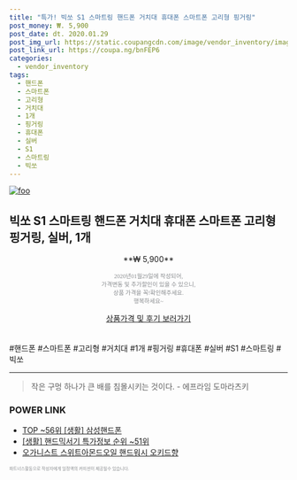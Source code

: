 ```yaml
--- 
title: "특가! 빅쏘 S1 스마트링 핸드폰 거치대 휴대폰 스마트폰 고리형 핑거링" 
post_money: ₩. 5,900 
post_date: dt. 2020.01.29 
post_img_url: https://static.coupangcdn.com/image/vendor_inventory/images/2018/06/01/16/5/c0ef20e1-1428-44e3-a110-1c65564f040d.jpg 
post_link_url: https://coupa.ng/bnFEP6 
categories: 
  - vendor_inventory 
tags: 
  - 핸드폰 
  - 스마트폰 
  - 고리형 
  - 거치대 
  - 1개 
  - 핑거링 
  - 휴대폰 
  - 실버 
  - S1 
  - 스마트링 
  - 빅쏘 
--- 
```

[![foo](https://static.coupangcdn.com/image/vendor_inventory/images/2018/06/01/16/5/c0ef20e1-1428-44e3-a110-1c65564f040d.jpg)](https://coupa.ng/bnFEP6) 

## 빅쏘 S1 스마트링 핸드폰 거치대 휴대폰 스마트폰 고리형 핑거링, 실버, 1개 
<p style="text-align: center;">**₩ 5,900**</p> 
<p style="text-align: center;"><span style="color: #898c8f; font-family: Georgia,Times,serif; font-size: 0.75em;">2020년01월29일에 작성되어, <br>가격변동 및 추가할인이 있을 수 있으니,<br> 상품 가격을 꼭!확인해주세요.<br>행복하세요~</span> 
</p>	 
<div markdown="0" style="text-align: center;"><a href="https://coupa.ng/bnFEP6" class="btn btn--success">상품가격 및 후기 보러가기</a></div> 
<br><br> 
  #핸드폰 #스마트폰 #고리형 #거치대 #1개 #핑거링 #휴대폰 #실버 #S1 #스마트링 #빅쏘 
<hr> 

> 작은 구멍 하나가 큰 배를 침몰시키는 것이다. - 에프라임 도마라츠키 


### POWER LINK

* <a href="https://blog.naver.com/fasyy4321/221782150654" target="_blank"> TOP ~56위 [생활] 삼성핸드폰</a>
* <a href="https://blog.naver.com/sakai111/221779540474" target="_blank"> [생활] 핸드믹서기 특가정보 순위 ~51위</a>
* <a href="https://blog.naver.com/fasyy4321/221789074435" target="_blank">오가니스트 스위트아몬드오일 핸드워시 오키드향</a>

<span style="color: #898c8f; font-family: Georgia,Times,serif; font-size: 0.55em;">파트너스활동으로 작성자에게 일정액의 커미션이 제공될수 있습니다.</span> 
